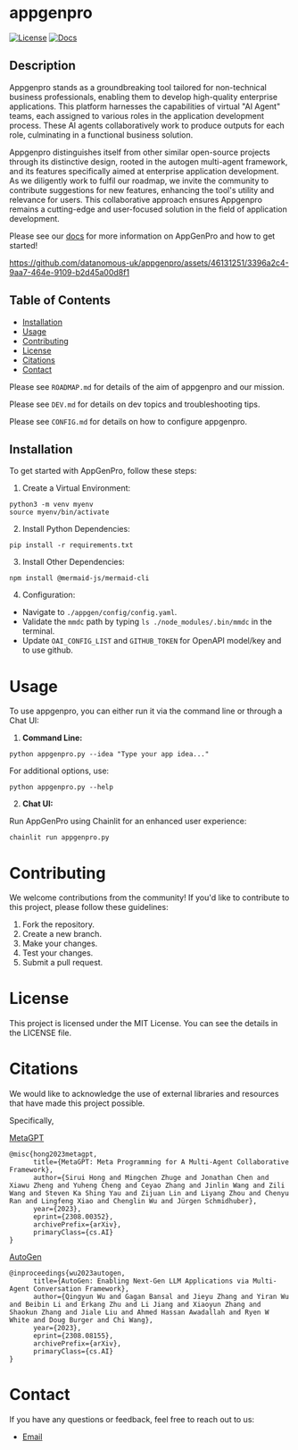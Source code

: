 # appgenpro

[![License](https://img.shields.io/badge/License-MIT-blue.svg)](https://opensource.org/licenses/MIT)
[![Docs](https://img.shields.io/badge/docs-8A2BE2)](https://datanomous-uk.github.io/appgenpro-docs)

## Description

Appgenpro stands as a groundbreaking tool tailored for non-technical business professionals, enabling them to develop high-quality enterprise applications. This platform harnesses the capabilities of virtual "AI Agent" teams, each assigned to various roles in the application development process. These AI agents collaboratively work to produce outputs for each role, culminating in a functional business solution.

Appgenpro distinguishes itself from other similar open-source projects through its distinctive design, rooted in the autogen multi-agent framework, and its features specifically aimed at enterprise application development. As we diligently work to fulfil our roadmap, we invite the community to contribute suggestions for new features, enhancing the tool's utility and relevance for users. This collaborative approach ensures Appgenpro remains a cutting-edge and user-focused solution in the field of application development.

Please see our [docs](https://datanomous-uk.github.io/appgenpro-docs) for more information on AppGenPro and how to get started!

https://github.com/datanomous-uk/appgenpro/assets/46131251/3396a2c4-9aa7-464e-9109-b2d45a00d8f1



## Table of Contents

- [Installation](#installation)
- [Usage](#usage)
- [Contributing](#contributing)
- [License](#license)
- [Citations](#citations)
- [Contact](#contact)

Please see `ROADMAP.md` for details of the aim of appgenpro and our mission.

Please see `DEV.md` for details on dev topics and troubleshooting tips.

Please see `CONFIG.md` for details on how to configure appgenpro.

## Installation

To get started with AppGenPro, follow these steps:

1. Create a Virtual Environment:
```shell
python3 -m venv myenv
source myenv/bin/activate
```

2. Install Python Dependencies:
```shell
pip install -r requirements.txt
```

3. Install Other Dependencies:
```shell
npm install @mermaid-js/mermaid-cli
```

4. Configuration:
* Navigate to `./appgen/config/config.yaml`.
* Validate the `mmdc` path by typing `ls ./node_modules/.bin/mmdc` in the terminal.
* Update `OAI_CONFIG_LIST` and `GITHUB_TOKEN` for OpenAPI model/key and to use github.

# Usage

To use appgenpro, you can either run it via the command line or through a Chat UI:

1. **Command Line:**

```shell
python appgenpro.py --idea "Type your app idea..."
```

For additional options, use:

```shell
python appgenpro.py --help
```

2. **Chat UI:**

Run AppGenPro using Chainlit for an enhanced user experience:

```shell
chainlit run appgenpro.py
```

# Contributing
We welcome contributions from the community! If you'd like to contribute to this project, please follow these guidelines:

1. Fork the repository.
2. Create a new branch.
3. Make your changes.
4. Test your changes.
5. Submit a pull request.

# License
This project is licensed under the MIT License. You can see the details in the LICENSE file.

# Citations
We would like to acknowledge the use of external libraries and resources that have made this project possible.

Specifically,

[MetaGPT](https://github.com/geekan/MetaGPT/tree/main)
```
@misc{hong2023metagpt,
      title={MetaGPT: Meta Programming for A Multi-Agent Collaborative Framework}, 
      author={Sirui Hong and Mingchen Zhuge and Jonathan Chen and Xiawu Zheng and Yuheng Cheng and Ceyao Zhang and Jinlin Wang and Zili Wang and Steven Ka Shing Yau and Zijuan Lin and Liyang Zhou and Chenyu Ran and Lingfeng Xiao and Chenglin Wu and Jürgen Schmidhuber},
      year={2023},
      eprint={2308.00352},
      archivePrefix={arXiv},
      primaryClass={cs.AI}
}
```
[AutoGen](https://github.com/microsoft/autogen/tree/main)
```
@inproceedings{wu2023autogen,
      title={AutoGen: Enabling Next-Gen LLM Applications via Multi-Agent Conversation Framework},
      author={Qingyun Wu and Gagan Bansal and Jieyu Zhang and Yiran Wu and Beibin Li and Erkang Zhu and Li Jiang and Xiaoyun Zhang and Shaokun Zhang and Jiale Liu and Ahmed Hassan Awadallah and Ryen W White and Doug Burger and Chi Wang},
      year={2023},
      eprint={2308.08155},
      archivePrefix={arXiv},
      primaryClass={cs.AI}
}
```

# Contact
If you have any questions or feedback, feel free to reach out to us:

* [Email](mailto:improve.appgenpro@gmail.com?subject=[GitHub]%20appgenpro%20query)


